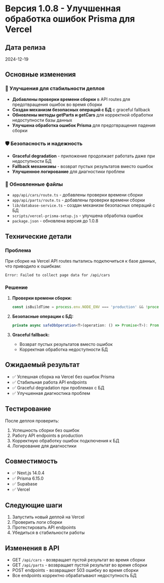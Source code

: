 # Версия 1.0.8 - Улучшенная обработка ошибок Prisma для Vercel

## Дата релиза
2024-12-19

## Основные изменения

### 🔧 Улучшения для стабильности деплоя
- **Добавлены проверки времени сборки** в API routes для предотвращения ошибок во время сборки
- **Создан механизм безопасных операций с БД** с graceful fallback
- **Обновлены методы getParts и getCars** для корректной обработки недоступности базы данных
- **Улучшена обработка ошибок Prisma** для предотвращения падения сборки

### 🛡️ Безопасность и надежность
- **Graceful degradation** - приложение продолжает работать даже при недоступности БД
- **Fallback механизмы** - возврат пустых результатов вместо ошибок
- **Улучшенное логирование** для диагностики проблем

### 📁 Обновленные файлы
- `app/api/cars/route.ts` - добавлены проверки времени сборки
- `app/api/parts/route.ts` - добавлены проверки времени сборки
- `lib/database-service.ts` - создан механизм безопасных операций с БД
- `scripts/vercel-prisma-setup.js` - улучшена обработка ошибок
- `package.json` - обновлена версия до 1.0.8

## Технические детали

### Проблема
При сборке на Vercel API routes пытались подключиться к базе данных, что приводило к ошибкам:
```
Error: Failed to collect page data for /api/cars
```

### Решение
1. **Проверки времени сборки:**
   ```typescript
   const isBuildTime = process.env.NODE_ENV === 'production' && !process.env['VERCEL'];
   ```

2. **Безопасные операции с БД:**
   ```typescript
   private async safeDbOperation<T>(operation: () => Promise<T>): Promise<T | null>
   ```

3. **Graceful fallback:**
   - Возврат пустых результатов вместо ошибок
   - Корректная обработка недоступности БД

## Ожидаемый результат
- ✅ Успешная сборка на Vercel без ошибок Prisma
- ✅ Стабильная работа API endpoints
- ✅ Graceful degradation при проблемах с БД
- ✅ Улучшенная диагностика проблем

## Тестирование
После деплоя проверить:
1. Успешность сборки без ошибок
2. Работу API endpoints в production
3. Корректную обработку ошибок подключения к БД
4. Логирование для диагностики

## Совместимость
- ✅ Next.js 14.0.4
- ✅ Prisma 6.15.0
- ✅ Supabase
- ✅ Vercel

## Следующие шаги
1. Запустить новый деплой на Vercel
2. Проверить логи сборки
3. Протестировать API endpoints
4. Убедиться в стабильности работы

## Изменения в API
- GET `/api/cars` - возвращает пустой результат во время сборки
- GET `/api/parts` - возвращает пустой результат во время сборки
- POST endpoints - возвращают 503 ошибку во время сборки
- Все endpoints корректно обрабатывают недоступность БД
